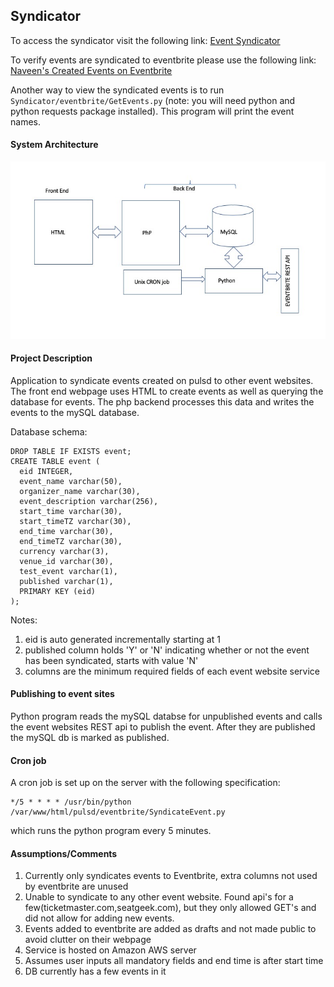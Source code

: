 ## Syndicator

To access the syndicator visit the following link:
<a href="http://ec2-18-236-89-7.us-west-2.compute.amazonaws.com/pulsd/" target="_blank">Event Syndicator</a>

To verify events are syndicated to eventbrite please use the following link:
<a href="https://www.eventbriteapi.com/v3/users/me/owned_events/?token=E2SYBS6O3VR3JNBYHV4Y" target="_blank">Naveen's Created Events on Eventbrite</a>

Another way to view the syndicated events is to run `Syndicator/eventbrite/GetEvents.py` (note: you will need python and python requests package installed). This program will print the event names.

#### System Architecture

<p align="center">
  <img src="https://github.com/naveen16/Syndicator/blob/master/img/eventFigure.jpeg" title="hover text">
</p>

#### Project Description

Application to syndicate events created on pulsd to other event websites. The front end webpage uses HTML to create events as well as querying the database for events. The php backend processes this data and writes the events to the mySQL database. 

Database schema:
```
DROP TABLE IF EXISTS event;
CREATE TABLE event (
  eid INTEGER,
  event_name varchar(50),
  organizer_name varchar(30),
  event_description varchar(256),
  start_time varchar(30),
  start_timeTZ varchar(30),
  end_time varchar(30),
  end_timeTZ varchar(30),
  currency varchar(3),
  venue_id varchar(30),
  test_event varchar(1),
  published varchar(1),
  PRIMARY KEY (eid)
);
```
Notes:
1. eid is auto generated incrementally starting at 1
2. published column holds 'Y' or 'N' indicating whether or not the event has been syndicated, starts with value 'N'
3. columns are the minimum required fields of each event website service

#### Publishing to event sites

Python program reads the mySQL databse for unpublished events and calls the event websites REST api to publish the event. After they are published the mySQL db is marked as published.

#### Cron job
A cron job is set up on the server with the following specification:
```
*/5 * * * * /usr/bin/python /var/www/html/pulsd/eventbrite/SyndicateEvent.py
```
which runs the python program every 5 minutes.

#### Assumptions/Comments

1. Currently only syndicates events to Eventbrite, extra columns not used by eventbrite are unused
2. Unable to syndicate to any other event website. Found api's for a few(ticketmaster.com,seatgeek.com), but they only allowed GET's 
   and did not allow for adding new events.
3. Events added to eventbrite are added as drafts and not made public to avoid clutter on their webpage
4. Service is hosted on Amazon AWS server
5. Assumes user inputs all mandatory fields and end time is after start time
6. DB currently has a few events in it 

